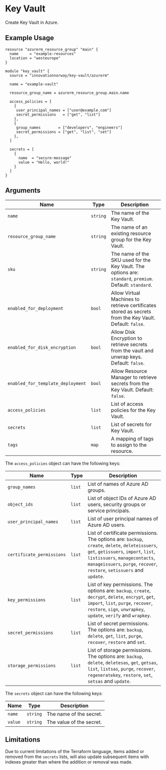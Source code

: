 # Key Vault

Create Key Vault in Azure.

## Example Usage

```hcl
resource "azurerm_resource_group" "main" {
  name     = "example-resources"
  location = "westeurope"
}

module "key_vault" {
  source = "innovationnorway/key-vault/azurerm"

  name = "example-vault"

  resource_group_name = azurerm_resource_group.main.name

  access_policies = [
    {
     user_principal_names = ["user@example.com"]
     secret_permissions   = ["get", "list"]
    },
    {
     group_names        = ["developers", "engineers"]
     secret_permissions = ["get", "list", "set"]
    },
  ]

  secrets = [
    {
      name  = "secure-message"
      value = "Hello, world!"
    }
  ]
}
```

## Arguments

| Name | Type | Description |
| --- | --- | --- |
| `name` | `string` | The name of the Key Vault. |
| `resource_group_name` | `string` | The name of an existing resource group for the Key Vault. |
| `sku` | `string` | The name of the SKU used for the Key Vault. The options are: `standard`, `premium`. Default: `standard`. |
| `enabled_for_deployment` | `bool` | Allow Virtual Machines to retrieve certificates stored as secrets from the Key Vault. Default: `false`. |
| `enabled_for_disk_encryption` | `bool` | Allow Disk Encryption to retrieve secrets from the vault and unwrap keys. Default: `false`. |
| `enabled_for_template_deployment` | `bool` | Allow Resource Manager to retrieve secrets from the Key Vault. Default: `false`. |
| `access_policies` | `list` | List of access policies for the Key Vault. |
| `secrets` | `list` | List of secrets for Key Vault. |
| `tags` | `map` | A mapping of tags to assign to the resource. |

The `access_policies` object can have the following keys:

| Name | Type | Description |
| --- | --- | --- |
| `group_names` | `list` | List of names of Azure AD groups. |
| `object_ids` | `list` | List of object IDs of Azure AD users, security groups or service principals. |
| `user_principal_names` | `list` | List of user principal names of Azure AD users. |
| `certificate_permissions` | `list` |  List of certificate permissions. The options are: `backup`, `create`, `delete`, `deleteissuers`, `get`, `getissuers`, `import`, `list`, `listissuers`, `managecontacts`, `manageissuers`, `purge`, `recover`, `restore`, `setissuers` and `update`. |
| `key_permissions` | `list` | List of key permissions. The options are: `backup`, `create`, `decrypt`, `delete`, `encrypt`, `get`, `import`, `list`, `purge`, `recover`, `restore`, `sign`, `unwrapkey`, `update`, `verify` and `wrapkey`. |
| `secret_permissions` | `list` | List of secret permissions. The options are: `backup`, `delete`, `get`, `list`, `purge`, `recover`, `restore` and `set`. |
| `storage_permissions` | `list` | List of storage permissions. The options are: `backup`, `delete`, `deletesas`, `get`, `getsas`, `list`, `listsas`, `purge`, `recover`, `regeneratekey`, `restore`, `set`, `setsas` and `update`. |

The `secrets` object can have the following keys:

| Name | Type | Description |
| --- | --- | --- |
| `name` | `string` | The name of the secret. |
| `value` | `string` | The value of the secret. |


## Limitations

Due to current limitations of the Terraform language, items added or removed from the `secrets` lists, will also update subsequent items with indexes greater than where the addition or removal was made. 
